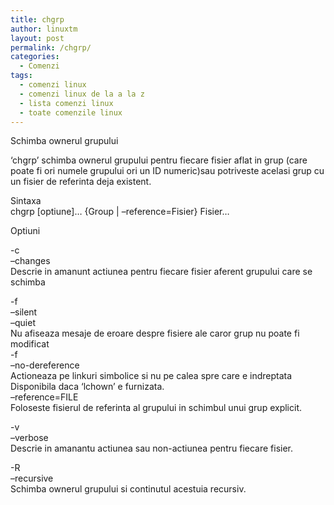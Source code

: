 ```yaml
---
title: chgrp
author: linuxtm
layout: post
permalink: /chgrp/
categories:
  - Comenzi
tags:
  - comenzi linux
  - comenzi linux de la a la z
  - lista comenzi linux
  - toate comenzile linux
---
```

Schimba ownerul grupului

&#8216;chgrp&#8217; schimba ownerul grupului pentru fiecare fisier aflat in grup (care poate fi ori numele grupului ori un ID numeric)sau potriveste acelasi grup cu un fisier de referinta deja existent.

Sintaxa  
chgrp [optiune]&#8230; {Group | &#8211;reference=Fisier} Fisier&#8230;

Optiuni

-c  
&#8211;changes  
Descrie in amanunt actiunea pentru fiecare fisier aferent grupului care se schimba

-f  
&#8211;silent  
&#8211;quiet  
Nu afiseaza mesaje de eroare despre fisiere ale caror grup nu poate fi modificat  
-f  
&#8211;no-dereference  
Actioneaza pe linkuri simbolice si nu pe calea spre care e indreptata  
Disponibila daca &#8216;lchown&#8217; e furnizata.  
&#8211;reference=FILE  
Foloseste fisierul de referinta al grupului in schimbul unui grup explicit.

-v  
&#8211;verbose  
Descrie in amanantu actiunea sau non-actiunea pentru fiecare fisier.

-R  
&#8211;recursive  
Schimba ownerul grupului si continutul acestuia recursiv.